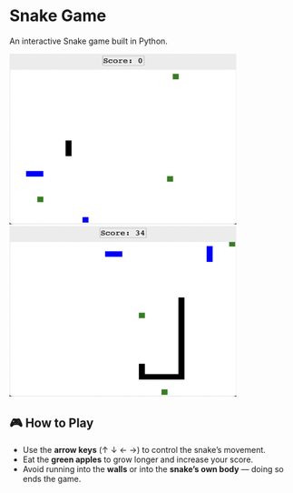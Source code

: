 # Snake Game

An interactive Snake game built in Python.

<p float="left">
  <img src="images/screenshot1.jpeg" width="400" height="300"/>
  <img src="images/screenshot2.jpeg" width="400" height="300"/>
</p>

## 🎮 How to Play

- Use the **arrow keys** (↑ ↓ ← →) to control the snake’s movement.  
- Eat the **green apples** to grow longer and increase your score.  
- Avoid running into the **walls** or into the **snake’s own body** — doing so ends the game.  
